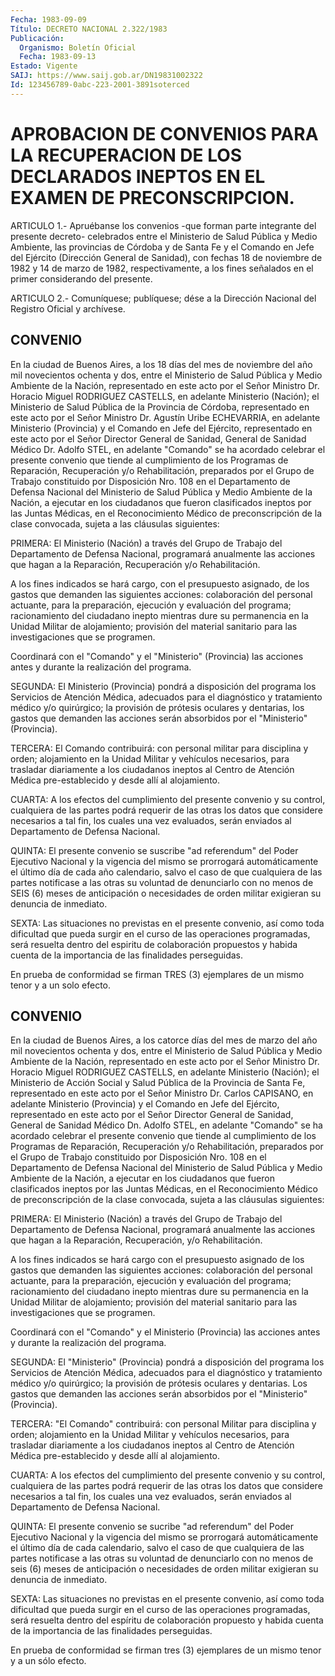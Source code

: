 ```yaml
---
Fecha: 1983-09-09
Título: DECRETO NACIONAL 2.322/1983
Publicación:
  Organismo: Boletín Oficial
  Fecha: 1983-09-13
Estado: Vigente
SAIJ: https://www.saij.gob.ar/DN19831002322
Id: 123456789-0abc-223-2001-3891soterced
---
```

# APROBACION DE CONVENIOS PARA LA RECUPERACION DE LOS DECLARADOS INEPTOS EN EL EXAMEN DE PRECONSCRIPCION.

<a id="1"></a>
ARTICULO  1.-  Apruébanse  los  convenios  -que  forman  parte integrante del presente decreto- celebrados entre el Ministerio  de Salud  Pública  y  Medio  Ambiente,  las provincias de Córdoba y de Santa Fe y el Comando en Jefe del Ejército  (Dirección  General  de Sanidad),  con  fechas  18  de  noviembre  de 1982 y 14 de marzo de 1982,  respectivamente,  a  los  fines  señalados    en  el  primer considerando del presente.

<a id="2"></a>
ARTICULO  2.-  Comuníquese;  publíquese;  dése  a la Dirección Nacional del Registro Oficial y archívese.

## CONVENIO

<a id="022"></a>
En  la  ciudad  de  Buenos  Aires,  a  los  18 días del mes de noviembre  del  año  mil  novecientos  ochenta  y  dos,  entre   el Ministerio  de  Salud  Pública  y  Medio  Ambiente  de  la  Nación, representado  en este acto por el Señor Ministro Dr. Horacio Miguel RODRIGUEZ CASTELLS,  en adelante Ministerio (Nación); el Ministerio de Salud Pública de la  Provincia  de Córdoba, representado en este acto  por  el  Señor  Ministro  Dr. Agustín  Uribe  ECHEVARRIA,  en adelante Ministerio (Provincia) y  el Comando en Jefe del Ejército, representado  en  este  acto  por  el  Señor  Director  General  de Sanidad,  General de Sanidad Médico Dr. Adolfo  STEL,  en  adelante "Comando" se  ha  acordado celebrar el presente convenio que tiende al cumplimiento de  los  Programas  de Reparación, Recuperación y/o Rehabilitación, preparados por el Grupo  de Trabajo constituido por Disposición  Nro. 108 en el Departamento de  Defensa  Nacional  del Ministerio de  Salud  Pública  y  Medio  Ambiente  de  la Nación, a ejecutar en los ciudadanos que fueron clasificados ineptos  por las Juntas  Médicas, en el Reconocimiento Médico de preconscripción  de la clase convocada, sujeta a las cláusulas siguientes:

<a id="1"></a>
PRIMERA:  El Ministerio (Nación) a través del Grupo de Trabajo del Departamento  de  Defensa  Nacional,  programará anualmente las acciones que hagan a la Reparación, Recuperación y/o Rehabilitación.

A los fines indicados se hará cargo, con el  presupuesto  asignado, de  los  gastos  que demanden las siguientes acciones: colaboración del personal actuante,  para la preparación, ejecución y evaluación del programa; racionamiento  del  ciudadano inepto mientras dure su permanencia  en  la Unidad Militar de  alojamiento;  provisión  del material sanitario  para las investigaciones que se programen.

Coordinará  con el "Comando"  y  el  "Ministerio"  (Provincia)  las acciones antes y durante la realización del programa.

<a id="2"></a>
SEGUNDA:  El  Ministerio  (Provincia) pondrá a disposición del programa  los  Servicios  de Atención  Médica,  adecuados  para  el diagnóstico y tratamiento médico  y/o  quirúrgico;  la provisión de prótesis  oculares  y  dentarias,  los  gastos  que  demanden   las acciones    serán   absorbidos  por  el  "Ministerio"  (Provincia).

<a id="3"></a>
TERCERA:  El  Comando  contribuirá:  con personal militar para disciplina y orden; alojamiento en la Unidad  Militar  y  vehículos necesarios, para trasladar diariamente a los ciudadanos ineptos  al Centro    de  Atención  Médica  pre-establecido  y  desde  allí  al alojamiento.

<a id="4"></a>
CUARTA: A los efectos del cumplimiento del presente convenio y su control,  cualquiera  de  las partes podrá requerir de las otras los datos que considere necesarios  a  tal  fin, los cuales una vez evaluados,  serán  enviados  al Departamento de  Defensa  Nacional.

<a id="5"></a>
QUINTA:  El  presente convenio se suscribe "ad referendum" del Poder Ejecutivo Nacional  y  la  vigencia  del  mismo se prorrogará automáticamente  el  último  día de cada año calendario,  salvo  el caso de que cualquiera de las  partes  notificase  a  las  otras su voluntad  de  denunciarlo  con  no  menos  de  SEIS  (6)  meses  de anticipación  o  necesidades de orden militar exigieran su denuncia de inmediato.

<a id="6"></a>
SEXTA:  Las  situaciones no previstas en el presente convenio, así como toda dificultad  que  pueda  surgir  en  el  curso  de las operaciones  programadas,  será  resuelta  dentro  del  espiritu de colaboración  propuestos y habida cuenta de la importancia  de  las finalidades perseguidas.

En prueba de conformidad  se firman TRES (3) ejemplares de un mismo tenor y a un solo efecto.

## CONVENIO

<a id="022"></a>
En  la  ciudad  de Buenos Aires, a los catorce días del mes de marzo del año mil novecientos  ochenta  y  dos, entre el Ministerio de  Salud  Pública y Medio Ambiente de la Nación,  representado  en este acto por  el  Señor  Ministro  Dr.  Horacio  Miguel  RODRIGUEZ CASTELLS, en adelante Ministerio (Nación); el Ministerio de  Acción Social  y  Salud  Pública de la Provincia de Santa Fe, representado en  este  acto  por el  Señor  Ministro  Dr.  Carlos  CAPISANO,  en adelante Ministerio  (Provincia) y el Comando en Jefe del Ejército, representado  en  este  acto  por  el  Señor  Director  General  de Sanidad, General de Sanidad  Médico  Dn.  Adolfo  STEL, en adelante "Comando" se ha acordado celebrar el presente convenio  que  tiende al  cumplimiento  de  los Programas de Reparación, Recuperación y/o Rehabilitación, preparados  por el Grupo de Trabajo constituido por Disposición Nro. 108 en el Departamento  de  Defensa  Nacional  del Ministerio  de  Salud  Pública  y  Medio  Ambiente  de la Nación, a ejecutar en los ciudadanos que fueron clasificados ineptos  por las Juntas  Médicas, en el Reconocimiento Médico de preconscripción  de la clase convocada, sujeta a las cláusulas siguientes:

<a id="1"></a>
PRIMERA:  El Ministerio (Nación) a través del Grupo de Trabajo del Departamento  de  Defensa  Nacional,  programará anualmente las acciones que hagan a la Reparación, Recuperación, y/o Rehabilitación.

A los fines indicados se hará cargo con el  presupuesto asignado de los gastos que demanden las siguientes acciones:  colaboración  del personal  actuante, para la preparación, ejecución y evaluación del programa; racionamiento  del  ciudadano  inepto  mientras  dure  su permanencia  en  la  Unidad  Militar  de alojamiento; provisión del material sanitario para las investigaciones  que se programen.

Coordinará  con  el  "Comando"  y  el  Ministerio  (Provincia)  las acciones antes y durante la realización del programa.

<a id="2"></a>
SEGUNDA:  El "Ministerio" (Provincia) pondrá a disposición del programa  los Servicios  de  Atención  Médica,  adecuados  para  el diagnóstico  y  tratamiento  médico y/o quirúrgico; la provisión de prótesis  oculares  y  dentarias.   Los  gastos  que  demanden  las acciones   serán  absorbidos  por  el  "Ministerio"    (Provincia).

<a id="3"></a>
TERCERA:  "El  Comando" contribuirá: con personal Militar para disciplina y orden; alojamiento  en  la  Unidad Militar y vehículos necesarios, para trasladar diariamente a los  ciudadanos ineptos al Centro  de  Atención  Médica  pre-establecido  y  desde    allí  al alojamiento.

<a id="4"></a>
CUARTA: A los efectos del cumplimiento del presente convenio y su control,  cualquiera  de  las partes podrá requerir de las otras los datos que considere necesarios  a  tal  fin, los cuales una vez evaluados,  serán  enviados  al Departamento de  Defensa  Nacional.

<a id="5"></a>
QUINTA:  El  presente  convenio se sucribe "ad referendum" del Poder Ejecutivo Nacional y la  vigencia  del  mismo  se  prorrogará automáticamente el último día de cada calendario, salvo el  caso de que cualquiera de las partes notificase a las otras su voluntad  de denunciarlo  con  no  menos  de  seis  (6)  meses de anticipación o necesidades  de orden militar exigieran su denuncia  de  inmediato.

<a id="6"></a>
SEXTA:  Las  situaciones no previstas en el presente convenio, así como toda dificultad  que  pueda  surgir  en  el  curso  de las operaciones  programadas,  será  resuelta  dentro  del  espíritu de colaboración  propuesto  y habida cuenta de la importancia  de  las finalidades perseguidas.

En prueba de conformidad se  firman tres (3) ejemplares de un mismo tenor y a un sólo efecto.